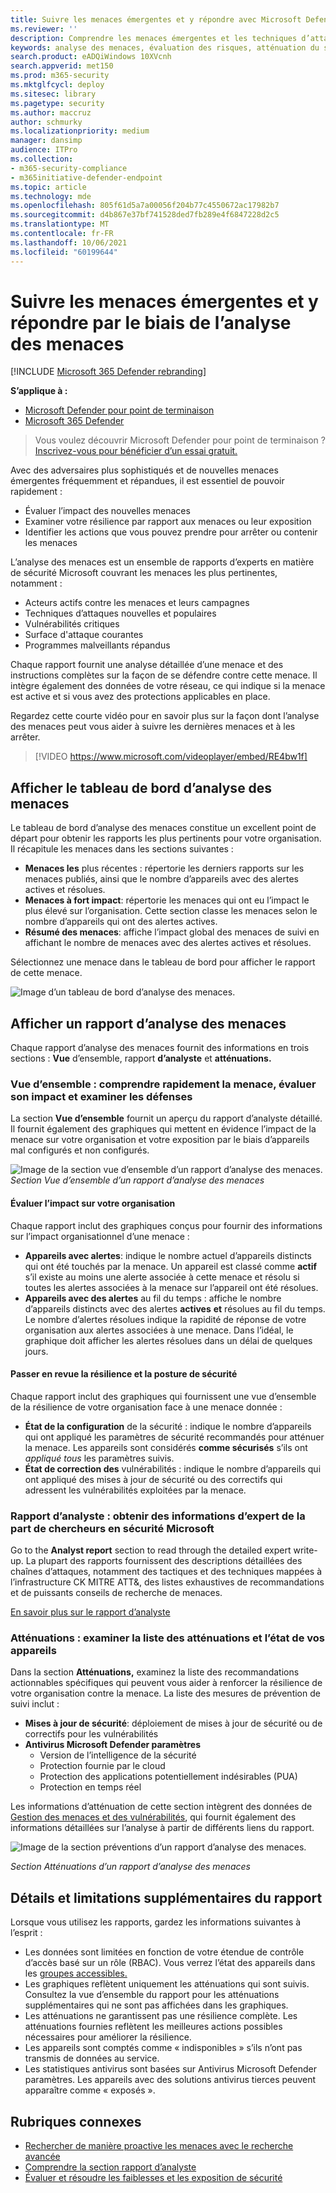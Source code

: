 ```yaml
---
title: Suivre les menaces émergentes et y répondre avec Microsoft Defender pour l’analyse des menaces de point de terminaison
ms.reviewer: ''
description: Comprendre les menaces émergentes et les techniques d’attaque et comment les arrêter. Évaluez leur impact sur votre organisation et évaluez la résilience de votre organisation.
keywords: analyse des menaces, évaluation des risques, atténuation du système d’exploitation, atténuation des microcodes, état de l’atténuation
search.product: eADQiWindows 10XVcnh
search.appverid: met150
ms.prod: m365-security
ms.mktglfcycl: deploy
ms.sitesec: library
ms.pagetype: security
ms.author: maccruz
author: schmurky
ms.localizationpriority: medium
manager: dansimp
audience: ITPro
ms.collection:
- m365-security-compliance
- m365initiative-defender-endpoint
ms.topic: article
ms.technology: mde
ms.openlocfilehash: 805f61d5a7a00056f204b77c4550672ac17982b7
ms.sourcegitcommit: d4b867e37bf741528ded7fb289e4f6847228d2c5
ms.translationtype: MT
ms.contentlocale: fr-FR
ms.lasthandoff: 10/06/2021
ms.locfileid: "60199644"
---
```

# <a name="track-and-respond-to-emerging-threats-through-threat-analytics"></a>Suivre les menaces émergentes et y répondre par le biais de l’analyse des menaces

[!INCLUDE [Microsoft 365 Defender rebranding](../../includes/microsoft-defender.md)]

**S’applique à :**
- [Microsoft Defender pour point de terminaison](https://go.microsoft.com/fwlink/?linkid=2154037)
- [Microsoft 365 Defender](https://go.microsoft.com/fwlink/?linkid=2118804)

> Vous voulez découvrir Microsoft Defender pour point de terminaison ? [Inscrivez-vous pour bénéficier d’un essai gratuit.](https://signup.microsoft.com/create-account/signup?products=7f379fee-c4f9-4278-b0a1-e4c8c2fcdf7e&ru=https://aka.ms/MDEp2OpenTrial?ocid=docs-wdatp-exposedapis-abovefoldlink)

Avec des adversaires plus sophistiqués et de nouvelles menaces émergentes fréquemment et répandues, il est essentiel de pouvoir rapidement :

- Évaluer l’impact des nouvelles menaces
- Examiner votre résilience par rapport aux menaces ou leur exposition
- Identifier les actions que vous pouvez prendre pour arrêter ou contenir les menaces

L’analyse des menaces est un ensemble de rapports d’experts en matière de sécurité Microsoft couvrant les menaces les plus pertinentes, notamment :

- Acteurs actifs contre les menaces et leurs campagnes
- Techniques d’attaques nouvelles et populaires
- Vulnérabilités critiques
- Surface d'attaque courantes
- Programmes malveillants répandus

Chaque rapport fournit une analyse détaillée d’une menace et des instructions complètes sur la façon de se défendre contre cette menace. Il intègre également des données de votre réseau, ce qui indique si la menace est active et si vous avez des protections applicables en place.

Regardez cette courte vidéo pour en savoir plus sur la façon dont l’analyse des menaces peut vous aider à suivre les dernières menaces et à les arrêter.

> [!VIDEO https://www.microsoft.com/videoplayer/embed/RE4bw1f]

## <a name="view-the-threat-analytics-dashboard"></a>Afficher le tableau de bord d’analyse des menaces

Le tableau de bord d’analyse des menaces constitue un excellent point de départ pour obtenir les rapports les plus pertinents pour votre organisation. Il récapitule les menaces dans les sections suivantes :

- **Menaces les** plus récentes : répertorie les derniers rapports sur les menaces publiés, ainsi que le nombre d’appareils avec des alertes actives et résolues.
- **Menaces à fort impact**: répertorie les menaces qui ont eu l’impact le plus élevé sur l’organisation. Cette section classe les menaces selon le nombre d’appareils qui ont des alertes actives.
- **Résumé des menaces**: affiche l’impact global des menaces de suivi en affichant le nombre de menaces avec des alertes actives et résolues.

Sélectionnez une menace dans le tableau de bord pour afficher le rapport de cette menace.

![Image d’un tableau de bord d’analyse des menaces.](images/ta_dashboard.png)

## <a name="view-a-threat-analytics-report"></a>Afficher un rapport d’analyse des menaces

Chaque rapport d’analyse des menaces fournit des informations en trois sections : **Vue** d’ensemble, rapport **d’analyste** et **atténuations.**

### <a name="overview-quickly-understand-the-threat-assess-its-impact-and-review-defenses"></a>Vue d’ensemble : comprendre rapidement la menace, évaluer son impact et examiner les défenses

La section **Vue d’ensemble** fournit un aperçu du rapport d’analyste détaillé. Il fournit également des graphiques qui mettent en évidence l’impact de la menace sur votre organisation et votre exposition par le biais d’appareils mal configurés et non configurés.

![Image de la section vue d’ensemble d’un rapport d’analyse des menaces. ](images/ta-overview.png)
 _Section Vue d’ensemble d’un rapport d’analyse des menaces_

#### <a name="assess-the-impact-to-your-organization"></a>Évaluer l’impact sur votre organisation

Chaque rapport inclut des graphiques conçus pour fournir des informations sur l’impact organisationnel d’une menace :

- **Appareils avec alertes**: indique le nombre actuel d’appareils distincts qui ont été touchés par la menace. Un appareil est classé comme **actif** s’il existe au  moins  une alerte associée à cette menace et résolu si toutes les alertes associées à la menace sur l’appareil ont été résolues.
- **Appareils avec des alertes** au fil du temps : affiche le nombre d’appareils distincts avec des alertes **actives** **et** résolues au fil du temps. Le nombre d’alertes résolues indique la rapidité de réponse de votre organisation aux alertes associées à une menace. Dans l’idéal, le graphique doit afficher les alertes résolues dans un délai de quelques jours.

#### <a name="review-security-resilience-and-posture"></a>Passer en revue la résilience et la posture de sécurité

Chaque rapport inclut des graphiques qui fournissent une vue d’ensemble de la résilience de votre organisation face à une menace donnée :

- **État de la configuration** de la sécurité : indique le nombre d’appareils qui ont appliqué les paramètres de sécurité recommandés pour atténuer la menace. Les appareils sont considérés **comme sécurisés** s’ils ont _appliqué tous_ les paramètres suivis.
- **État de correction des** vulnérabilités : indique le nombre d’appareils qui ont appliqué des mises à jour de sécurité ou des correctifs qui adressent les vulnérabilités exploitées par la menace.

### <a name="analyst-report-get-expert-insight-from-microsoft-security-researchers"></a>Rapport d’analyste : obtenir des informations d’expert de la part de chercheurs en sécurité Microsoft

Go to the **Analyst report** section to read through the detailed expert write-up. La plupart des rapports fournissent des descriptions détaillées des chaînes d’attaques, notamment des tactiques et des [](advanced-hunting-overview.md) techniques mappées à l’infrastructure CK MITRE ATT&, des listes exhaustives de recommandations et de puissants conseils de recherche de menaces.

[En savoir plus sur le rapport d’analyste](threat-analytics-analyst-reports.md)

### <a name="mitigations-review-list-of-mitigations-and-the-status-of-your-devices"></a>Atténuations : examiner la liste des atténuations et l’état de vos appareils

Dans la section **Atténuations,** examinez la liste des recommandations actionnables spécifiques qui peuvent vous aider à renforcer la résilience de votre organisation contre la menace. La liste des mesures de prévention de suivi inclut :

- **Mises à jour de sécurité**: déploiement de mises à jour de sécurité ou de correctifs pour les vulnérabilités
- **Antivirus Microsoft Defender paramètres**
  - Version de l’intelligence de la sécurité
  - Protection fournie par le cloud
  - Protection des applications potentiellement indésirables (PUA)
  - Protection en temps réel

Les informations d’atténuation de cette section intègrent des données de [Gestion des menaces et des vulnérabilités](next-gen-threat-and-vuln-mgt.md), qui fournit également des informations détaillées sur l’analyse à partir de différents liens du rapport.

![Image de la section préventions d’un rapport d’analyse des menaces.](images/ta-mitigations.png)

_Section Atténuations d’un rapport d’analyse des menaces_

## <a name="additional-report-details-and-limitations"></a>Détails et limitations supplémentaires du rapport

Lorsque vous utilisez les rapports, gardez les informations suivantes à l’esprit :

- Les données sont limitées en fonction de votre étendue de contrôle d’accès basé sur un rôle (RBAC). Vous verrez l’état des appareils dans les [groupes accessibles.](machine-groups.md)
- Les graphiques reflètent uniquement les atténuations qui sont suivis. Consultez la vue d’ensemble du rapport pour les atténuations supplémentaires qui ne sont pas affichées dans les graphiques.
- Les atténuations ne garantissent pas une résilience complète. Les atténuations fournies reflètent les meilleures actions possibles nécessaires pour améliorer la résilience.
- Les appareils sont comptés comme « indisponibles » s’ils n’ont pas transmis de données au service.
- Les statistiques antivirus sont basées sur Antivirus Microsoft Defender paramètres. Les appareils avec des solutions antivirus tierces peuvent apparaître comme « exposés ».

## <a name="related-topics"></a>Rubriques connexes

- [Rechercher de manière proactive les menaces avec le recherche avancée](advanced-hunting-overview.md)
- [Comprendre la section rapport d’analyste](threat-analytics-analyst-reports.md)
- [Évaluer et résoudre les faiblesses et les exposition de sécurité](next-gen-threat-and-vuln-mgt.md)
